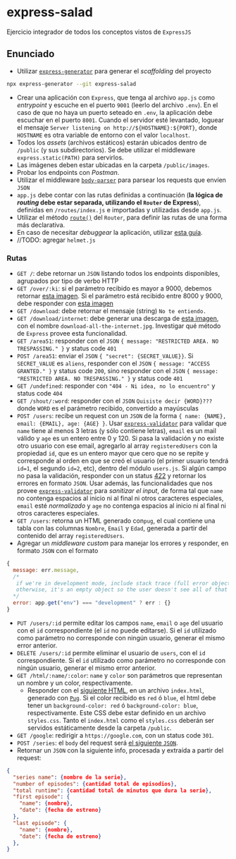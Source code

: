 # express-salad

Ejercicio integrador de todos los conceptos vistos de `ExpressJS`

## Enunciado

- Utilizar [`express-generator`](http://expressjs.com/en/starter/generator.html) para generar el _scaffolding_ del proyecto

```bash
npx express-generator --git express-salad
```

- Crear una aplicación con `Express`, que tenga al archivo `app.js` como _entrypoint_ y escuche en el puerto `9001` (leerlo del archivo `.env`). En el caso de que no haya un puerto seteado en `.env`, la aplicación debe escuchar en el puerto `8001`. Cuando el servidor esté levantado, loguear el mensaje `Server listening on http://${HOSTNAME}:${PORT}`, donde `HOSTNAME` es otra variable de entorno con el valor `localhost`.
- Todos los _assets_ (archivos estáticos) estarán ubicados dentro de `/public` (y sus subdirectorios). Se debe utilizar el middleware `express.static(PATH)` para servirlos.
- Las imágenes deben estar ubicadas en la carpeta `/public/images`.  
- Probar los endpoints con _Postman_. 
- Utilizar el middleware [`body-parser`](https://www.npmjs.com/package/body-parser) para parsear los requests que envíen `JSON`
- `app.js` debe contar con las rutas definidas a continuación (**la lógica de _routing_ debe estar separada, utilizando el `Router` de Express**), definidas en `/routes/index.js` e importadas y utilizadas desde `app.js`.
- Utilizar el método [`route()`](http://expressjs.com/en/4x/api.html#router.route) del `Router`, para definir las rutas de una forma más declarativa. 
- En caso de necesitar _debuggear_ la aplicación, utilizar [esta guía](https://itnext.io/the-absolute-easiest-way-to-debug-node-js-with-vscode-2e02ef5b1bad).
- //TODO: agregar `helmet.js`

### Rutas

- `GET /`: debe retornar un `JSON` listando todos los endpoints disponibles, agrupados por tipo de verbo HTTP
- `GET /over/:ki`: si el parámetro recibido es mayor a 9000, debemos retornar [esta imagen](https://scontent.faep8-2.fna.fbcdn.net/v/t1.0-9/13557935_10154299834588430_6953082742839667877_n.jpg?_nc_cat=108&_nc_ohc=NaJZnDsaLH4AQmlOMjlSHEY-Ie0cKmNMiM6JfFXvi5XqS7Vy7dFIqjyWg&_nc_ht=scontent.faep8-2.fna&oh=e8224bf46f2ff62926ce3edb89229f17&oe=5EA8758F). Si el parámetro está recibido entre 8000 y 9000, debe responder con [esta imagen](https://i.pinimg.com/originals/c4/5a/2b/c45a2b80dfe53775508dad0335eb117f.jpg)
- `GET /download`: debe retornar el mensaje (string) `No te entiendo.`
- `GET /download/internet`: debe generar una descarga de [esta imagen](https://www.mememaker.net/api/bucket?path=static/img/memes/full/2017/Jan/18/16/download-all-the-internet.jpg), con el nombre `download-all-the-internet.jpg`. Investigar qué método de `Express` provee esta funcionalidad.
- `GET /area51`: responder con el `JSON` `{ message: "RESTRICTED AREA. NO TRESPASSING." }` y status code `401`
- `POST /area51`: enviar el `JSON` `{ "secret": {SECRET_VALUE}}`. Si `SECRET_VALUE` es `aliens`, responder con el `JSON` `{ message: "ACCESS GRANTED." }` y status code `200`, sino responder con el `JSON` `{ message: "RESTRICTED AREA. NO TRESPASSING." }` y status code `401`
- `GET /undefined`: responder con `"404 - Ni idea, no lo encuentro"` y status code `404`
- `GET /shout/:word`: responder con el `JSON` `Quisiste decir {WORD}???` donde `WORD` es el parámetro recibido, convertido a mayúsculas
- `POST /users`: recibe un request con un `JSON` de la forma `{ name: {NAME}, email: {EMAIL}, age: {AGE} }`. Usar [`express-validator`](https://express-validator.github.io/docs/) para validar que `name` tiene al menos 3 letras (y sólo contiene letras), `email` es un mail válido y `age` es un entero entre 0 y 120. Si pasa la validación y no existe otro usuario con ese email, agregarlo al array `registeredUsers` con la propiedad `id`, que es un entero mayor que cero que no se repite y corresponde al orden en que se creó el usuario (el primer usuario tendrá `id=1`, el segundo `id=2`, etc), dentro del módulo `users.js`. Si algún campo no pasa la validación, responder con un status [422](https://httpstatuses.com/422) y retornar los errores en formato `JSON`. Usar además, las funcionalidades que nos provee [`express-validator`](https://express-validator.github.io/docs/) para _sanitizar el input_, de forma tal que `name` no contenga espacios al inicio ni al final ni otros caracteres especiales, `email` esté _normalizado_ y `age` no contenga espacios al inicio ni al final ni otros caracteres especiales.
- `GET /users`: retorna un HTML generado con`pug`, el cual contiene una tabla con las columnas `Nombre`, `Email` y `Edad`, generada a partir del contenido del array `registeredUsers`.
- Agregar un _middleware custom_ para manejar los errores y responder, en formato `JSON` con el formato

```js
{
  message: err.message,
  /*
   if we're in development mode, include stack trace (full error object)
   otherwise, it's an empty object so the user doesn't see all of that
  */
  error: app.get("env") === "development" ? err : {}
}
```

- `PUT /users/:id` permite editar los campos `name`, `email` o `age` del usuario con el `id` correspondiente (el `id` no puede editarse). Si el `id` utilizado como parámetro no corresponde con ningún usuario, generar el mismo error anterior.
- `DELETE /users/:id` permite eliminar el usuario de `users`, con el `id` correspondiente. Si el `id` utilizado como parámetro no corresponde con ningún usuario, generar el mismo error anterior.
- `GET /html/:name/:color`: `name` y `color` son parámetros que representan un nombre y un color, respectivamente. 
  - Responder con el [siguiente HTML](https://gist.githubusercontent.com/nhsz/5d4d9c339e99ad565116ddc8de0bb199/raw/25277d382208e3aa335d24b3b1888364084b015a/index.html), en un archivo `index.html`, generado con [`Pug`](https://pugjs.org/). Si el color recibido es `red` ó `blue`, el html debe tener un `background-color: red` ó `background-color: blue`, respectivamente. Este CSS debe estar definido en un archivo `styles.css`. Tanto el `index.html` como el `styles.css` deberán ser servidos estáticamente desde la carpeta `/public`.
- `GET /google`: redirigir a `https://google.com`, con un status code `301`.
- `POST /series`: el `body` del request será [el siguiente `JSON`](http://api.tvmaze.com/singlesearch/shows?q=mr-robot&embed=episodes).   
- Retornar un `JSON` con la siguiente info, procesada y extraída a partir del request: 

```json
{ 
  "series name": {nombre de la serie},
  "number of episodes": {cantidad total de episodios},
  "total runtime": {cantidad total de minutos que dura la serie},
  "first episode": {
    "name": {nombre},
    "date": {fecha de estreno}
  },
  "last episode": {
    "name": {nombre},
    "date": {fecha de estreno}
  },
}
```
